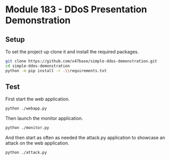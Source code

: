 # Module 183 - DDoS Presentation Demonstration
## Setup
To set the project up clone it and install the required packages.
```bash
git clone https://github.com/x47base/simple-ddos-demonstration.git
cd simple-ddos-demonstration
python -m pip install -r .\\requirements.txt
```

## Test
First start the web application.
```bash
python ./webapp.py
```
Then launch the monitor application.
```bash
python ./monitor.py
```
And then start as often as needed the attack.py application to showcase an attack on the web application.
```bash
python ./attack.py
```
